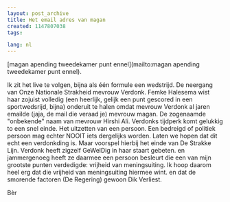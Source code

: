 ```yaml
---
layout: post_archive
title: Het email adres van magan
created: 1147807038
tags:

lang: nl
---
```

[magan apending tweedekamer punt ennel](mailto:magan apending tweedekamer punt ennel).

Ik zit het live te volgen, bijna als één formule een wedstrijd. De neergang van Onze Nationale Strakheid mevrouw Verdonk. Femke Halesema wist haar zojuist volledig (een heerlijk, gelijk een punt gescored in een sportwedsrijd, bijna) onderuit te halen omdat mevrouw Verdonk al jaren emailde (jaja, de mail die veraad je) mevrouw magan. De zogenaamde "onbekende" naam van mevrouw Hirshi Ali. Verdonks tijdperk komt gelukkig to een snel einde. Het uitzetten van een persoon. Een bedreigd of politiek persoon mag echter NOOIT iets dergelijks worden. Laten we hopen dat dit echt een verdonkding is. Maar voorspel hierbij het einde van De Strakke Lijn. Verdonk heeft zigzelf GeWelDig in haar staart gebeten. en jammergenoeg heeft ze daarmee een persoon besleurt die een van mijn grootste punten verdedigde: vrijheid van meningsuiting. Ik hoop daarom heel erg dat die vrijheid van meningsuiting hiermee wint. en dat de smorende factoren (De Regering) gewoon Dik Verliest.

Bèr
